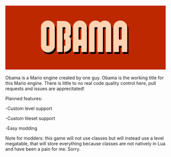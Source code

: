 ![obama](./src/assets/Obmama.png)

Obama is a Mario engine created by one guy. Obama is the working title for this Mario engine. There is little to no real code quality control here, pull requests and issues are apprecitated!

Planned features:

-Custom level support

-Custom tileset support

-Easy modding


Note for modders: this game will not use classes but will instead use a level megatable, that will store everything because classes are not natively in Lua and have been a pain for me. Sorry.
